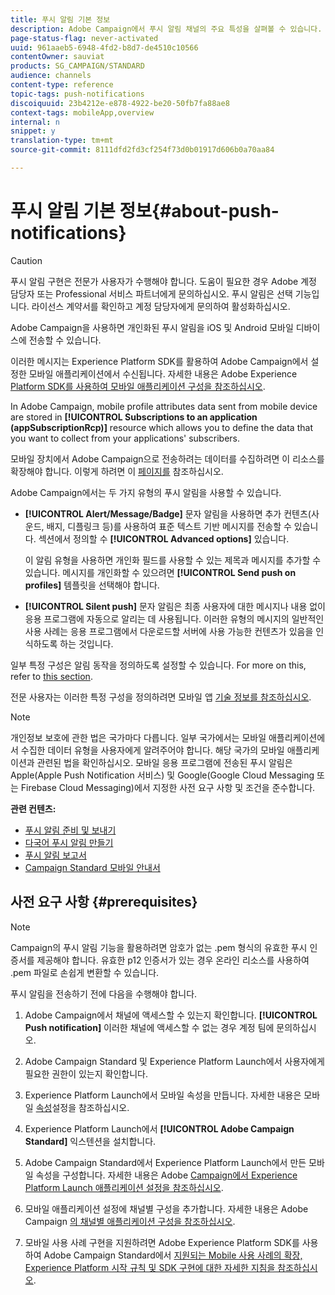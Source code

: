```yaml
---
title: 푸시 알림 기본 정보
description: Adobe Campaign에서 푸시 알림 채널의 주요 특성을 살펴볼 수 있습니다.
page-status-flag: never-activated
uuid: 961aaeb5-6948-4fd2-b8d7-de4510c10566
contentOwner: sauviat
products: SG_CAMPAIGN/STANDARD
audience: channels
content-type: reference
topic-tags: push-notifications
discoiquuid: 23b4212e-e878-4922-be20-50fb7fa88ae8
context-tags: mobileApp,overview
internal: n
snippet: y
translation-type: tm+mt
source-git-commit: 8111dfd2fd3cf254f73d0b01917d606b0a70aa84

---
```



# 푸시 알림 기본 정보{#about-push-notifications}

>[!CAUTION]
>
>푸시 알림 구현은 전문가 사용자가 수행해야 합니다. 도움이 필요한 경우 Adobe 계정 담당자 또는 Professional 서비스 파트너에게 문의하십시오. 푸시 알림은 선택 기능입니다. 라이선스 계약서를 확인하고 계정 담당자에게 문의하여 활성화하십시오.

Adobe Campaign을 사용하면 개인화된 푸시 알림을 iOS 및 Android 모바일 디바이스에 전송할 수 있습니다.

이러한 메시지는 Experience Platform SDK를 활용하여 Adobe Campaign에서 설정한 모바일 애플리케이션에서 수신됩니다. 자세한 내용은 Adobe Experience [Platform SDK를 사용하여 모바일 애플리케이션 구성을 참조하십시오](https://helpx.adobe.com/campaign/kb/configuring-app-sdk.html).

In Adobe Campaign, mobile profile attributes data sent from mobile device are stored in **[!UICONTROL Subscriptions to an application (appSubscriptionRcp)]** resource which allows you to define the data that you want to collect from your applications&#39; subscribers.

모바일 장치에서 Adobe Campaign으로 전송하려는 데이터를 수집하려면 이 리소스를 확장해야 합니다. 이렇게 하려면 이 [페이지를](../../developing/using/extending-the-subscriptions-to-an-application-resource.md) 참조하십시오.

Adobe Campaign에서는 두 가지 유형의 푸시 알림을 사용할 수 있습니다.

* **[!UICONTROL Alert/Message/Badge]** 문자 알림을 사용하면 추가 컨텐츠(사운드, 배지, 디플링크 등)를 사용하여 표준 텍스트 기반 메시지를 전송할 수 있습니다. 섹션에서 정의할 수 **[!UICONTROL Advanced options]** 있습니다.

   이 알림 유형을 사용하면 개인화 필드를 사용할 수 있는 제목과 메시지를 추가할 수 있습니다. 메시지를 개인화할 수 있으려면 **[!UICONTROL Send push on profiles]** 템플릿을 선택해야 합니다.

* **[!UICONTROL Silent push]** 문자 알림은 최종 사용자에 대한 메시지나 내용 없이 응용 프로그램에 자동으로 알리는 데 사용됩니다. 이러한 유형의 메시지의 일반적인 사용 사례는 응용 프로그램에서 다운로드할 서버에 사용 가능한 컨텐츠가 있음을 인식하도록 하는 것입니다.

일부 특정 구성은 알림 동작을 정의하도록 설정할 수 있습니다. For more on this, refer to [this section](../../channels/using/customizing-a-push-notification.md).

전문 사용자는 이러한 특정 구성을 정의하려면 모바일 앱 [기술 정보를 참조하십시오](https://helpx.adobe.com/kr/campaign/kb/acs-article-list.html).

>[!NOTE]
>
>개인정보 보호에 관한 법은 국가마다 다릅니다. 일부 국가에서는 모바일 애플리케이션에서 수집한 데이터 유형을 사용자에게 알려주어야 합니다. 해당 국가의 모바일 애플리케이션과 관련된 법을 확인하십시오. 모바일 응용 프로그램에 전송된 푸시 알림은 Apple(Apple Push Notification 서비스) 및 Google(Google Cloud Messaging 또는 Firebase Cloud Messaging)에서 지정한 사전 요구 사항 및 조건을 준수합니다.

**관련 컨텐츠:**

* [푸시 알림 준비 및 보내기](../../channels/using/preparing-and-sending-a-push-notification.md)
* [다국어 푸시 알림 만들기](../../channels/using/creating-a-multilingual-push-notification.md)
* [푸시 알림 보고서](../../reporting/using/push-notification-report.md)
* [Campaign Standard 모바일 안내서](https://helpx.adobe.com/kr/campaign/kb/acs-mobile.html)

## 사전 요구 사항 {#prerequisites}

>[!NOTE]
>Campaign의 푸시 알림 기능을 활용하려면 암호가 없는 .pem 형식의 유효한 푸시 인증서를 제공해야 합니다.
유효한 p12 인증서가 있는 경우 온라인 리소스를 사용하여 .pem 파일로 손쉽게 변환할 수 있습니다.

푸시 알림을 전송하기 전에 다음을 수행해야 합니다.

1. Adobe Campaign에서 채널에 액세스할 수 있는지 확인합니다. **[!UICONTROL Push notification]** 이러한 채널에 액세스할 수 없는 경우 계정 팀에 문의하십시오.

1. Adobe Campaign Standard 및 Experience Platform Launch에서 사용자에게 필요한 권한이 있는지 확인합니다.

1. Experience Platform Launch에서 모바일 속성을 만듭니다. 자세한 내용은 모바일 [속성](https://aep-sdks.gitbook.io/docs/getting-started/create-a-mobile-property)설정을 참조하십시오.

1. Experience Platform Launch에서 **[!UICONTROL Adobe Campaign Standard]** 익스텐션을 설치합니다.

1. Adobe Campaign Standard에서 Experience Platform Launch에서 만든 모바일 속성을 구성합니다. 자세한 내용은 Adobe [Campaign에서 Experience Platform Launch 애플리케이션 설정을 참조하십시오](https://helpx.adobe.com/campaign/kb/configuring-app-sdk.html#SettingupyourAdobeExperiencePlatformLaunchapplicationinAdobeCampaign).

1. 모바일 애플리케이션 설정에 채널별 구성을 추가합니다. 자세한 내용은 Adobe Campaign [의 채널별 애플리케이션 구성을 참조하십시오](https://helpx.adobe.com/campaign/kb/configuring-app-sdk.html#ChannelspecificapplicationconfigurationinAdobeCampaign).

1. 모바일 사용 사례 구현을 지원하려면 Adobe Experience Platform SDK를 사용하여 Adobe Campaign Standard에서 [지원되는 Mobile 사용 사례의 확장, Experience Platform 시작 규칙 및 SDK 구현에 대한 자세한 지침을 참조하십시오](https://helpx.adobe.com/campaign/kb/configure-launch-rules-acs-use-cases.html).